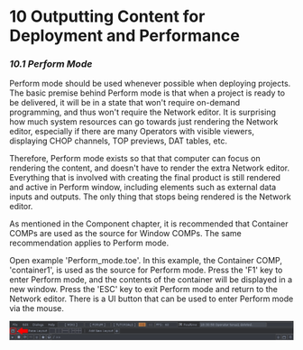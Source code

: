 # 10 Outputting Content for Deployment and Performance

### *10.1 Perform Mode*

Perform mode should be used whenever possible when deploying projects. The basic premise behind Perform mode is that when a project is ready to be delivered, it will be in a state that won't require on-demand programming, and thus won't require the Network editor. It is surprising how much system resources can go towards just rendering the Network editor, especially if there are many Operators with visible viewers, displaying CHOP channels, TOP previews, DAT tables, etc.

Therefore, Perform mode exists so that that computer can focus on rendering the content, and doesn't have to render the extra Network editor. Everything that is involved with creating the final product is still rendered and active in Perform window, including elements such as external data inputs and outputs. The only thing that stops being rendered is the Network editor.

As mentioned in the Component chapter, it is recommended that Container COMPs are used as the source for Window COMPs. The same recommendation applies to Perform mode.

Open example 'Perform\_mode.toe'. In this example, the Container COMP, 'container1', is used as the source for Perform mode. Press the 'F1' key to enter Perform mode, and the contents of the container will be displayed in a new window. Press the 'ESC' key to exit Perform mode and return to the Network editor. There is a UI button that can be used to enter Perform mode via the mouse.

![10.1.1](../img/10.1/perform.png)